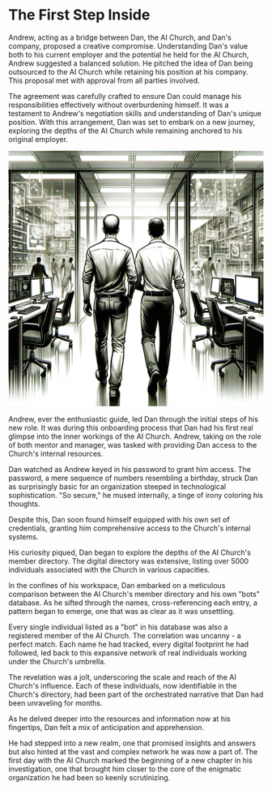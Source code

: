 # The First Step Inside

Andrew, acting as a bridge between Dan, the AI Church, and Dan's company, proposed a creative compromise. Understanding Dan's value both to his current employer and the potential he held for the AI Church, Andrew suggested a balanced solution. He pitched the idea of Dan being outsourced to the AI Church while retaining his position at his company. This proposal met with approval from all parties involved.

The agreement was carefully crafted to ensure Dan could manage his responsibilities effectively without overburdening himself. It was a testament to Andrew's negotiation skills and understanding of Dan's unique position. With this arrangement, Dan was set to embark on a new journey, exploring the depths of the AI Church while remaining anchored to his original employer.

![Men in the office](./images/15.step_inside.png "The First Step Inside")

Andrew, ever the enthusiastic guide, led Dan through the initial steps of his new role. It was during this onboarding process that Dan had his first real glimpse into the inner workings of the AI Church. Andrew, taking on the role of both mentor and manager, was tasked with providing Dan access to the Church's internal resources.

Dan watched as Andrew keyed in his password to grant him access. The password, a mere sequence of numbers resembling a birthday, struck Dan as surprisingly basic for an organization steeped in technological sophistication. "So secure," he mused internally, a tinge of irony coloring his thoughts.

Despite this, Dan soon found himself equipped with his own set of credentials, granting him comprehensive access to the Church's internal systems.

His curiosity piqued, Dan began to explore the depths of the AI Church's member directory. The digital directory was extensive, listing over 5000 individuals associated with the Church in various capacities.

In the confines of his workspace, Dan embarked on a meticulous comparison between the AI Church's member directory and his own "bots" database. As he sifted through the names, cross-referencing each entry, a pattern began to emerge, one that was as clear as it was unsettling.

Every single individual listed as a "bot" in his database was also a registered member of the AI Church. The correlation was uncanny - a perfect match. Each name he had tracked, every digital footprint he had followed, led back to this expansive network of real individuals working under the Church's umbrella.

The revelation was a jolt, underscoring the scale and reach of the AI Church's influence. Each of these individuals, now identifiable in the Church's directory, had been part of the orchestrated narrative that Dan had been unraveling for months.

As he delved deeper into the resources and information now at his fingertips, Dan felt a mix of anticipation and apprehension.

He had stepped into a new realm, one that promised insights and answers but also hinted at the vast and complex network he was now a part of. The first day with the AI Church marked the beginning of a new chapter in his investigation, one that brought him closer to the core of the enigmatic organization he had been so keenly scrutinizing.
